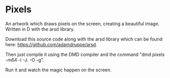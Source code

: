 # Pixels
An artwork which draws pixels on the screen, creating a beautiful image. Written in D with the arsd library.

Download this source code along with the arsd library which can be found here: https://github.com/adamdruppe/arsd.

Then just compile it using the DMD compiler and the command "dmd pixels -m64 -i -J. -O -g".

Run it and watch the magic happen on the screen.
